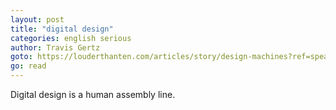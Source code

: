 ```yaml
---
layout: post
title: "digital design"
categories: english serious
author: Travis Gertz
goto: https://louderthanten.com/articles/story/design-machines?ref=speak.junglestar.org
go: read
---
```

Digital design is a human assembly line.
